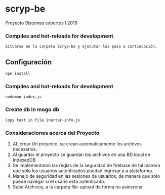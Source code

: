 # scryp-be
Proyecto Sistemas expertos I 2019


### Compiles and hot-reloads for development
```
Situarse en la carpeta Scryp-be y ejecutar los paso a continuación.
```
## Configuración
```
npm install
```

### Compiles and hot-reloads for development
```
nodemon index.js
```

### Create db in mogo db
```
Copy text in file inertar-info.js
```

### Consideraciones acerca del Proyecto

1. AL crear Un proyecto, se crean automaticamente los archivos necesarios. 
2. Al guardar el proyecto se guardan los archivos en una BD local en IndexedDB
3. Se implementaron las reglas de la seguridad de firebase de tal manera que sólo los usuarios autenticados puedan ingresar a a plataforma.
4. Manejo de seguridad en las sesiones de usuarios, de manera que solo puede navegar si el usario esta autenticado.
5. Sube Archivos, a la carpeta file-upload de forma no asincrona.

